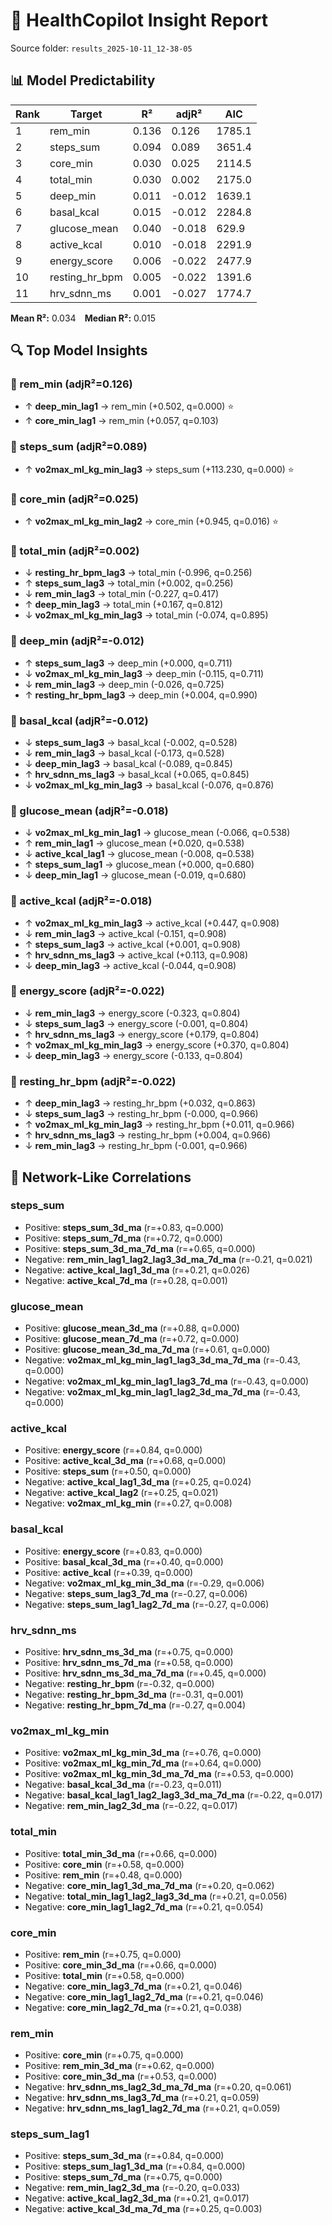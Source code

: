# 🧠 HealthCopilot Insight Report

Source folder: `results_2025-10-11_12-38-05`


## 📊 Model Predictability

| Rank | Target | R² | adjR² | AIC |
|------|---------|----|--------|------|
| 1 | rem_min | 0.136 | 0.126 | 1785.1 |
| 2 | steps_sum | 0.094 | 0.089 | 3651.4 |
| 3 | core_min | 0.030 | 0.025 | 2114.5 |
| 4 | total_min | 0.030 | 0.002 | 2175.0 |
| 5 | deep_min | 0.011 | -0.012 | 1639.1 |
| 6 | basal_kcal | 0.015 | -0.012 | 2284.8 |
| 7 | glucose_mean | 0.040 | -0.018 | 629.9 |
| 8 | active_kcal | 0.010 | -0.018 | 2291.9 |
| 9 | energy_score | 0.006 | -0.022 | 2477.9 |
| 10 | resting_hr_bpm | 0.005 | -0.022 | 1391.6 |
| 11 | hrv_sdnn_ms | 0.001 | -0.027 | 1774.7 |

**Mean R²:** 0.034 **Median R²:** 0.015


## 🔍 Top Model Insights


### 🎯 rem_min (adjR²=0.126)
- ↑ **deep_min_lag1** → rem_min (+0.502, q=0.000) ⭐
- ↑ **core_min_lag1** → rem_min (+0.057, q=0.103) 


### 🎯 steps_sum (adjR²=0.089)
- ↑ **vo2max_ml_kg_min_lag3** → steps_sum (+113.230, q=0.000) ⭐


### 🎯 core_min (adjR²=0.025)
- ↑ **vo2max_ml_kg_min_lag2** → core_min (+0.945, q=0.016) ⭐


### 🎯 total_min (adjR²=0.002)
- ↓ **resting_hr_bpm_lag3** → total_min (-0.996, q=0.256) 
- ↑ **steps_sum_lag3** → total_min (+0.002, q=0.256) 
- ↓ **rem_min_lag3** → total_min (-0.227, q=0.417) 
- ↑ **deep_min_lag3** → total_min (+0.167, q=0.812) 
- ↓ **vo2max_ml_kg_min_lag3** → total_min (-0.074, q=0.895) 


### 🎯 deep_min (adjR²=-0.012)
- ↑ **steps_sum_lag3** → deep_min (+0.000, q=0.711) 
- ↓ **vo2max_ml_kg_min_lag3** → deep_min (-0.115, q=0.711) 
- ↓ **rem_min_lag3** → deep_min (-0.026, q=0.725) 
- ↑ **resting_hr_bpm_lag3** → deep_min (+0.004, q=0.990) 


### 🎯 basal_kcal (adjR²=-0.012)
- ↓ **steps_sum_lag3** → basal_kcal (-0.002, q=0.528) 
- ↓ **rem_min_lag3** → basal_kcal (-0.173, q=0.528) 
- ↓ **deep_min_lag3** → basal_kcal (-0.089, q=0.845) 
- ↑ **hrv_sdnn_ms_lag3** → basal_kcal (+0.065, q=0.845) 
- ↓ **vo2max_ml_kg_min_lag3** → basal_kcal (-0.076, q=0.876) 


### 🎯 glucose_mean (adjR²=-0.018)
- ↓ **vo2max_ml_kg_min_lag1** → glucose_mean (-0.066, q=0.538) 
- ↑ **rem_min_lag1** → glucose_mean (+0.020, q=0.538) 
- ↓ **active_kcal_lag1** → glucose_mean (-0.008, q=0.538) 
- ↑ **steps_sum_lag1** → glucose_mean (+0.000, q=0.680) 
- ↓ **deep_min_lag1** → glucose_mean (-0.019, q=0.680) 


### 🎯 active_kcal (adjR²=-0.018)
- ↑ **vo2max_ml_kg_min_lag3** → active_kcal (+0.447, q=0.908) 
- ↓ **rem_min_lag3** → active_kcal (-0.151, q=0.908) 
- ↑ **steps_sum_lag3** → active_kcal (+0.001, q=0.908) 
- ↑ **hrv_sdnn_ms_lag3** → active_kcal (+0.113, q=0.908) 
- ↓ **deep_min_lag3** → active_kcal (-0.044, q=0.908) 


### 🎯 energy_score (adjR²=-0.022)
- ↓ **rem_min_lag3** → energy_score (-0.323, q=0.804) 
- ↓ **steps_sum_lag3** → energy_score (-0.001, q=0.804) 
- ↑ **hrv_sdnn_ms_lag3** → energy_score (+0.179, q=0.804) 
- ↑ **vo2max_ml_kg_min_lag3** → energy_score (+0.370, q=0.804) 
- ↓ **deep_min_lag3** → energy_score (-0.133, q=0.804) 


### 🎯 resting_hr_bpm (adjR²=-0.022)
- ↑ **deep_min_lag3** → resting_hr_bpm (+0.032, q=0.863) 
- ↓ **steps_sum_lag3** → resting_hr_bpm (-0.000, q=0.966) 
- ↑ **vo2max_ml_kg_min_lag3** → resting_hr_bpm (+0.011, q=0.966) 
- ↑ **hrv_sdnn_ms_lag3** → resting_hr_bpm (+0.004, q=0.966) 
- ↓ **rem_min_lag3** → resting_hr_bpm (-0.001, q=0.966) 


## 🔗 Network-Like Correlations


### steps_sum
- Positive: **steps_sum_3d_ma** (r=+0.83, q=0.000)
- Positive: **steps_sum_7d_ma** (r=+0.72, q=0.000)
- Positive: **steps_sum_3d_ma_7d_ma** (r=+0.65, q=0.000)
- Negative: **rem_min_lag1_lag2_lag3_3d_ma_7d_ma** (r=-0.21, q=0.021)
- Negative: **active_kcal_lag1_3d_ma** (r=+0.21, q=0.026)
- Negative: **active_kcal_7d_ma** (r=+0.28, q=0.001)

### glucose_mean
- Positive: **glucose_mean_3d_ma** (r=+0.88, q=0.000)
- Positive: **glucose_mean_7d_ma** (r=+0.72, q=0.000)
- Positive: **glucose_mean_3d_ma_7d_ma** (r=+0.61, q=0.000)
- Negative: **vo2max_ml_kg_min_lag1_lag3_3d_ma_7d_ma** (r=-0.43, q=0.000)
- Negative: **vo2max_ml_kg_min_lag1_lag3_7d_ma** (r=-0.43, q=0.000)
- Negative: **vo2max_ml_kg_min_lag1_lag2_3d_ma_7d_ma** (r=-0.43, q=0.000)

### active_kcal
- Positive: **energy_score** (r=+0.84, q=0.000)
- Positive: **active_kcal_3d_ma** (r=+0.68, q=0.000)
- Positive: **steps_sum** (r=+0.50, q=0.000)
- Negative: **active_kcal_lag1_3d_ma** (r=+0.25, q=0.024)
- Negative: **active_kcal_lag2** (r=+0.25, q=0.021)
- Negative: **vo2max_ml_kg_min** (r=+0.27, q=0.008)

### basal_kcal
- Positive: **energy_score** (r=+0.83, q=0.000)
- Positive: **basal_kcal_3d_ma** (r=+0.40, q=0.000)
- Positive: **active_kcal** (r=+0.39, q=0.000)
- Negative: **vo2max_ml_kg_min_3d_ma** (r=-0.29, q=0.006)
- Negative: **steps_sum_lag3_7d_ma** (r=-0.27, q=0.006)
- Negative: **steps_sum_lag1_lag2_7d_ma** (r=-0.27, q=0.006)

### hrv_sdnn_ms
- Positive: **hrv_sdnn_ms_3d_ma** (r=+0.75, q=0.000)
- Positive: **hrv_sdnn_ms_7d_ma** (r=+0.58, q=0.000)
- Positive: **hrv_sdnn_ms_3d_ma_7d_ma** (r=+0.45, q=0.000)
- Negative: **resting_hr_bpm** (r=-0.32, q=0.000)
- Negative: **resting_hr_bpm_3d_ma** (r=-0.31, q=0.001)
- Negative: **resting_hr_bpm_7d_ma** (r=-0.27, q=0.004)

### vo2max_ml_kg_min
- Positive: **vo2max_ml_kg_min_3d_ma** (r=+0.76, q=0.000)
- Positive: **vo2max_ml_kg_min_7d_ma** (r=+0.64, q=0.000)
- Positive: **vo2max_ml_kg_min_3d_ma_7d_ma** (r=+0.53, q=0.000)
- Negative: **basal_kcal_3d_ma** (r=-0.23, q=0.011)
- Negative: **basal_kcal_lag1_lag2_lag3_3d_ma_7d_ma** (r=-0.22, q=0.017)
- Negative: **rem_min_lag2_3d_ma** (r=-0.22, q=0.017)

### total_min
- Positive: **total_min_3d_ma** (r=+0.66, q=0.000)
- Positive: **core_min** (r=+0.58, q=0.000)
- Positive: **rem_min** (r=+0.48, q=0.000)
- Negative: **core_min_lag1_3d_ma_7d_ma** (r=+0.20, q=0.062)
- Negative: **total_min_lag1_lag2_lag3_3d_ma** (r=+0.21, q=0.056)
- Negative: **core_min_lag1_lag2_7d_ma** (r=+0.21, q=0.054)

### core_min
- Positive: **rem_min** (r=+0.75, q=0.000)
- Positive: **core_min_3d_ma** (r=+0.66, q=0.000)
- Positive: **total_min** (r=+0.58, q=0.000)
- Negative: **core_min_lag3_7d_ma** (r=+0.21, q=0.046)
- Negative: **core_min_lag1_lag2_7d_ma** (r=+0.21, q=0.046)
- Negative: **core_min_lag2_7d_ma** (r=+0.21, q=0.038)

### rem_min
- Positive: **core_min** (r=+0.75, q=0.000)
- Positive: **rem_min_3d_ma** (r=+0.62, q=0.000)
- Positive: **core_min_3d_ma** (r=+0.53, q=0.000)
- Negative: **hrv_sdnn_ms_lag2_3d_ma_7d_ma** (r=+0.20, q=0.061)
- Negative: **hrv_sdnn_ms_lag3_7d_ma** (r=+0.21, q=0.059)
- Negative: **hrv_sdnn_ms_lag1_lag2_7d_ma** (r=+0.21, q=0.059)

### steps_sum_lag1
- Positive: **steps_sum_3d_ma** (r=+0.84, q=0.000)
- Positive: **steps_sum_lag1_3d_ma** (r=+0.84, q=0.000)
- Positive: **steps_sum_7d_ma** (r=+0.75, q=0.000)
- Negative: **rem_min_lag2_3d_ma** (r=-0.20, q=0.033)
- Negative: **active_kcal_lag2_3d_ma** (r=+0.21, q=0.017)
- Negative: **active_kcal_3d_ma_7d_ma** (r=+0.25, q=0.003)